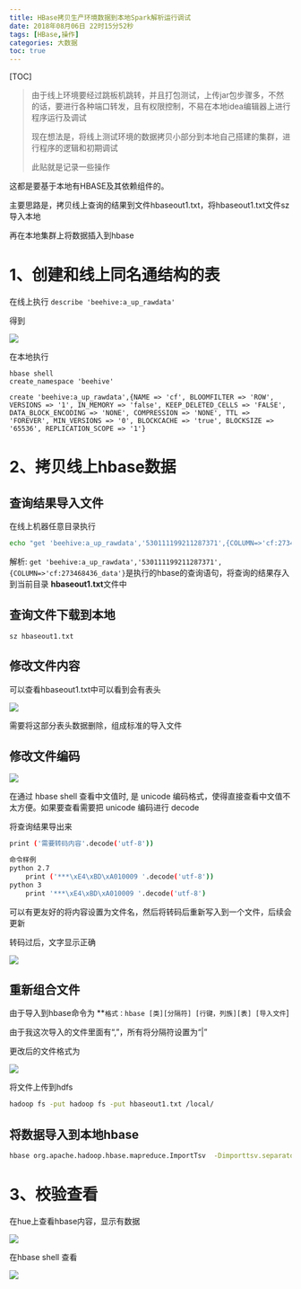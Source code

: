 ```yaml
---
title: HBase拷贝生产环境数据到本地Spark解析运行调试
date: 2018年08月06日 22时15分52秒
tags: [HBase,操作]
categories: 大数据
toc: true
---
```


[TOC]

> 由于线上环境要经过跳板机跳转，并且打包测试，上传jar包步骤多，不然的话，要进行各种端口转发，且有权限控制，不易在本地idea编辑器上进行程序运行及调试
>
> 现在想法是，将线上测试环境的数据拷贝小部分到本地自己搭建的集群，进行程序的逻辑和初期调试
>
> 此贴就是记录一些操作

这都是要基于本地有HBASE及其依赖组件的。

主要思路是，拷贝线上查询的结果到文件hbaseout1.txt，将hbaseout1.txt文件sz导入本地

再在本地集群上将数据插入到hbase

<!-- more -->

# 1、创建和线上同名通结构的表

在线上执行 `describe 'beehive:a_up_rawdata'`

得到

![](https://ws4.sinaimg.cn/large/0069RVTdgy1fu4t1ryqfbj31kw074n4w.jpg)



在本地执行

```
hbase shell
create_namespace 'beehive'

create 'beehive:a_up_rawdata',{NAME => 'cf', BLOOMFILTER => 'ROW', VERSIONS => '1', IN_MEMORY => 'false', KEEP_DELETED_CELLS => 'FALSE', DATA_BLOCK_ENCODING => 'NONE', COMPRESSION => 'NONE', TTL => 'FOREVER', MIN_VERSIONS => '0', BLOCKCACHE => 'true', BLOCKSIZE => '65536', REPLICATION_SCOPE => '1'}
```



# 2、拷贝线上hbase数据



## 查询结果导入文件

在线上机器任意目录执行

```bash
echo "get 'beehive:a_up_rawdata','530111199211287371',{COLUMN=>'cf:273468436_data'}"| hbase shell> hbaseout1.txt
```



解析: `get 'beehive:a_up_rawdata','530111199211287371',{COLUMN=>'cf:273468436_data'}`是执行的hbase的查询语句，将查询的结果存入到当前目录 **hbaseout1.txt**文件中

## 查询文件下载到本地

`sz hbaseout1.txt`

## 修改文件内容

可以查看hbaseout1.txt中可以看到会有表头

![](https://ws2.sinaimg.cn/large/0069RVTdgy1fu4s99k250j31g208qgs4.jpg)

需要将这部分表头数据删除，组成标准的导入文件

## 修改文件编码

![](https://ws1.sinaimg.cn/large/0069RVTdgy1fu4shn9bpnj31l203i0tv.jpg)

在通过 hbase shell 查看中文值时, 是 unicode 编码格式，使得直接查看中文值不太方便。如果要查看需要把 unicode 编码进行 decode

[参考]: https://blog.csdn.net/zychun1991/article/details/69938992	"hbase shell 中文 unicode 编码"

将查询结果导出来

```bash
print ('需要转码内容'.decode('utf-8'))

命令样例
python 2.7 
	print ('***\xE4\xBD\xA010009 '.decode('utf-8'))
python 3 
	print '***\xE4\xBD\xA010009 '.decode('utf-8')
```

可以有更友好的将内容设置为文件名，然后将转码后重新写入到一个文件，后续会更新



转码过后，文字显示正确

![](https://ws4.sinaimg.cn/large/0069RVTdgy1fu4sp3u3w6j31ak0f27fi.jpg)



## 重新组合文件

由于导入到hbase命令为 **`格式：hbase [类][分隔符] [行键，列族][表] [导入文件`]

由于我这次导入的文件里面有“,”，所有将分隔符设置为“|”

更改后的文件格式为

![](https://ws2.sinaimg.cn/large/0069RVTdgy1fu4ssvedr6j319a030wel.jpg)

将文件上传到hdfs

```bash
hadoop fs -put hadoop fs -put hbaseout1.txt /local/
```

## 将数据导入到本地hbase

```Bash
hbase org.apache.hadoop.hbase.mapreduce.ImportTsv  -Dimporttsv.separator="|"  -Dimporttsv.columns=HBASE_ROW_KEY,cf:273468436_data beehive:a_up_rawdata /local/hbaseout2.txt
```


# 3、校验查看

在hue上查看hbase内容，显示有数据

![](https://ws1.sinaimg.cn/large/006tNbRwgy1fu50q6kl65j31kg0kymxw.jpg)

在hbase shell 查看

![](https://ws4.sinaimg.cn/large/006tNbRwgy1fu515ozpw6j31kw08b7dl.jpg)

